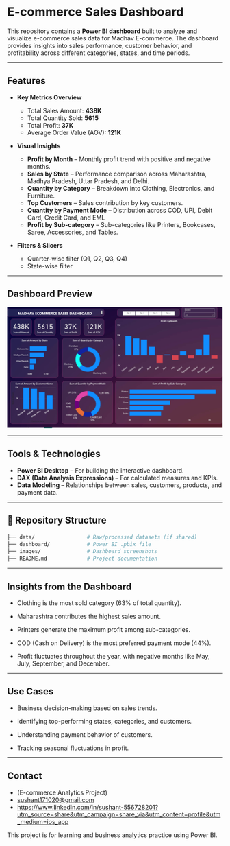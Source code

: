#  E-commerce Sales Dashboard  

This repository contains a **Power BI dashboard** built to analyze and visualize e-commerce sales data for Madhav E-commerce. The dashboard provides insights into sales performance, customer behavior, and profitability across different categories, states, and time periods.  

---

##  Features  

- **Key Metrics Overview**  
  - Total Sales Amount: **438K**  
  - Total Quantity Sold: **5615**  
  - Total Profit: **37K**  
  - Average Order Value (AOV): **121K**  

- **Visual Insights**  
  -  **Profit by Month** – Monthly profit trend with positive and negative months.  
  -  **Sales by State** – Performance comparison across Maharashtra, Madhya Pradesh, Uttar Pradesh, and Delhi.  
  -  **Quantity by Category** – Breakdown into Clothing, Electronics, and Furniture.  
  -  **Top Customers** – Sales contribution by key customers.  
  -  **Quantity by Payment Mode** – Distribution across COD, UPI, Debit Card, Credit Card, and EMI.  
  -  **Profit by Sub-category** – Sub-categories like Printers, Bookcases, Saree, Accessories, and Tables.  

- **Filters & Slicers**  
  - Quarter-wise filter (Q1, Q2, Q3, Q4)  
  - State-wise filter  

---

##  Dashboard Preview  

  ![Madhav E-commerce Dashboard](powerb.png) 

---

##  Tools & Technologies  

- **Power BI Desktop** – For building the interactive dashboard.  
- **DAX (Data Analysis Expressions)** – For calculated measures and KPIs.  
- **Data Modeling** – Relationships between sales, customers, products, and payment data.  

---

## 📂 Repository Structure  

```bash
├── data/                 # Raw/processed datasets (if shared)
├── dashboard/            # Power BI .pbix file
├── images/               # Dashboard screenshots
├── README.md             # Project documentation
```
---

##  Insights from the Dashboard

- Clothing is the most sold category (63% of total quantity).

- Maharashtra contributes the highest sales amount.

- Printers generate the maximum profit among sub-categories.

- COD (Cash on Delivery) is the most preferred payment mode (44%).

- Profit fluctuates throughout the year, with negative months like May, July, September, and December.

---

## Use Cases

- Business decision-making based on sales trends.

- Identifying top-performing states, categories, and customers.

- Understanding payment behavior of customers.

- Tracking seasonal fluctuations in profit.

---

## Contact

- (E-commerce Analytics Project)
-  sushant171020@gmail.com
-  https://www.linkedin.com/in/sushant-556728201?utm_source=share&utm_campaign=share_via&utm_content=profile&utm_medium=ios_app

 This project is for learning and business analytics practice using Power BI.
